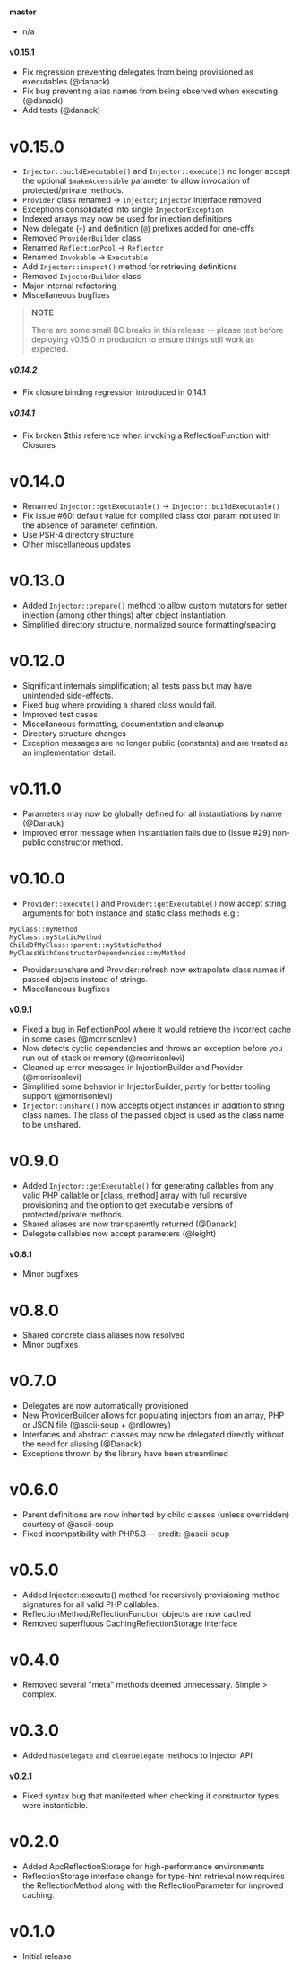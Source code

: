 #### master

- n/a

#### v0.15.1

- Fix regression preventing delegates from being provisioned as executables
  (@danack)
- Fix bug preventing alias names from being observed when executing (@danack)
- Add tests (@danack)

v0.15.0
================================================================================

- `Injector::buildExecutable()` and `Injector::execute()` no longer accept the
  optional `$makeAccessible` parameter to allow invocation of protected/private
  methods.
- `Provider` class renamed -> `Injector`; `Injector` interface removed
- Exceptions consolidated into single `InjectorException`
- Indexed arrays may now be used for injection definitions
- New delegate (`+`) and definition (`@`) prefixes added for one-offs
- Removed `ProviderBuilder` class
- Renamed `ReflectionPool` -> `Reflector`
- Renamed `Invokable` -> `Executable`
- Add `Injector::inspect()` method for retrieving definitions
- Removed `InjectorBuilder` class
- Major internal refactoring
- Miscellaneous bugfixes

> **NOTE**
> 
> There are some small BC breaks in this release -- please test before deploying
> v0.15.0 in production to ensure things still work as expected.


##### v0.14.2

- Fix closure binding regression introduced in 0.14.1

##### v0.14.1

- Fix broken $this reference when invoking a ReflectionFunction with Closures

v0.14.0
================================================================================

- Renamed `Injector::getExecutable()` -> `Injector::buildExecutable()`
- Fix Issue #60: default value for compiled class ctor param not used in the
  absence of parameter definition.
- Use PSR-4 directory structure
- Other miscellaneous updates


v0.13.0
================================================================================

- Added `Injector::prepare()` method to allow custom mutators for setter
  injection (among other things) after object instantiation.
- Simplified directory structure, normalized source formatting/spacing

v0.12.0
================================================================================

- Significant internals simplification; all tests pass but may have unintended
  side-effects.
- Fixed bug where providing a shared class would fail.
- Improved test cases
- Miscellaneous formatting, documentation and cleanup
- Directory structure changes
- Exception messages are no longer public (constants) and are treated as an
  implementation detail.

v0.11.0
================================================================================

- Parameters may now be globally defined for all instantiations by name (@Danack)
- Improved error message when instantiation fails due to (Issue #29) non-public
  constructor method.

v0.10.0
================================================================================

- `Provider::execute()` and `Provider::getExecutable()` now accept string
  arguments for both instance and static class methods e.g.:

```
MyClass::myMethod
MyClass::myStaticMethod
ChildOfMyClass::parent::myStaticMethod
MyClassWithConstructorDependencies::myMethod
```

- Provider::unshare and Provider::refresh now extrapolate class names if passed
  objects instead of strings.
- Miscellaneous bugfixes


#### v0.9.1

- Fixed a bug in ReflectionPool where it would retrieve the incorrect cache
  in some cases (@morrisonlevi)
- Now detects cyclic dependencies and throws an exception before you run out
  of stack or memory (@morrisonlevi)
- Cleaned up error messages in InjectionBuilder and Provider (@morrisonlevi)
- Simplified some behavior in InjectorBuilder, partly for better tooling
  support (@morrisonlevi)
- `Injector::unshare()` now accepts object instances in addition to string
  class names. The class of the passed object is used as the class name to be
  unshared.


v0.9.0
================================================================================
- Added `Injector::getExecutable()` for generating callables from any valid
  PHP callable or [class, method] array with full recursive provisioning and
  the option to get executable versions of protected/private methods.
- Shared aliases are now transparently returned (@Danack)
- Delegate callables now accept parameters (@leight)


#### v0.8.1
- Minor bugfixes

v0.8.0
================================================================================
- Shared concrete class aliases now resolved
- Minor bugfixes

v0.7.0
================================================================================
- Delegates are now automatically provisioned 
- New ProviderBuilder allows for populating injectors from an array, PHP or
  JSON file (@ascii-soup + @rdlowrey)
- Interfaces and abstract classes may now be delegated directly without the
  need for aliasing (@Danack)
- Exceptions thrown by the library have been streamlined


v0.6.0
================================================================================
- Parent definitions are now inherited by child classes (unless overridden)
  courtesy of @ascii-soup
- Fixed incompatibility with PHP5.3 -- credit: @ascii-soup


v0.5.0
================================================================================
- Added Injector::execute() method for recursively provisioning method
  signatures for all valid PHP callables.
- ReflectionMethod/ReflectionFunction objects are now cached
- Removed superfluous CachingReflectionStorage interface


v0.4.0
================================================================================
- Removed several "meta" methods deemed unnecessary. Simple > complex.


v0.3.0
================================================================================
- Added `hasDelegate` and `clearDelegate` methods to Injector API


#### v0.2.1
- Fixed syntax bug that manifested when checking if constructor types were
  instantiable.


v0.2.0
================================================================================
- Added ApcReflectionStorage for high-performance environments
- ReflectionStorage interface change for type-hint retrieval now requires
  the ReflectionMethod along with the ReflectionParameter for improved caching.


v0.1.0
================================================================================
- Initial release
